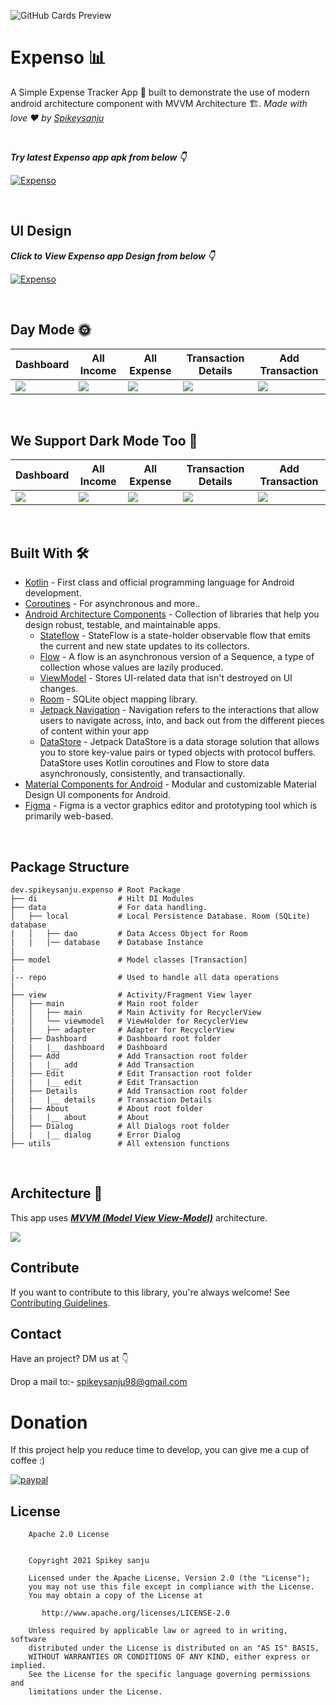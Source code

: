 ![GitHub Cards Preview](https://github.com/Spikeysanju/Expenso/blob/master/art/EXPENSO-ANDROID.png?raw=true)

# Expenso 📊
A Simple Expense Tracker App 📱 built to demonstrate the use of modern android architecture component with MVVM Architecture 🏗. *Made with love ❤️ by [Spikeysanju](https://github.com/Spikeysanju)*

<br />

***Try latest Expenso app apk from below 👇***

[![Expenso](https://img.shields.io/badge/Expenso-APK-black.svg?style=for-the-badge&logo=android)](https://github.com/Spikeysanju/Expenso/releases/download/v1.0.0-alpha01/Expenso.apk)

<br />

## UI Design

***Click to View Expenso app Design from below 👇***

[![Expenso](https://img.shields.io/badge/Expenso-FIGMA-black.svg?style=for-the-badge&logo=figma)](https://www.figma.com/file/Z5KMfiwo9RYtYBUMRSIfHh/Expense-Tracker-App?node-id=140%3A1016)

<br />

## Day Mode 🌞
Dashboard | All Income | All Expense | Transaction Details | Add Transaction 
--- | --- | --- |--- |--- 
![](https://github.com/Spikeysanju/Expenso/blob/master/art/DASHBOARD.png) | ![](https://github.com/Spikeysanju/Expenso/blob/master/art/INCOME.png) | ![](https://github.com/Spikeysanju/Expenso/blob/master/art/EXPENSE.png) | ![](https://github.com/Spikeysanju/Expenso/blob/master/art/DETAILS.png) | ![](https://github.com/Spikeysanju/Expenso/blob/master/art/ADD-TRANSACTION.png) 

<br />

## We Support Dark Mode Too 🌚
Dashboard | All Income | All Expense | Transaction Details | Add Transaction 
--- | --- | --- |--- |--- 
![](https://github.com/Spikeysanju/Expenso/blob/master/art/DARK-DASHBOARD.png) | ![](https://github.com/Spikeysanju/Expenso/blob/master/art/DARK-INCOME.png) | ![](https://github.com/Spikeysanju/Expenso/blob/master/art/DARK-EXPENSE.png) | ![](https://github.com/Spikeysanju/Expenso/blob/master/art/DARK-DETAILS.png) | ![](https://github.com/Spikeysanju/Expenso/blob/master/art/DARK-ADD-TRANSACTION.png) 

<br />


## Built With 🛠
- [Kotlin](https://kotlinlang.org/) - First class and official programming language for Android development.
- [Coroutines](https://kotlinlang.org/docs/reference/coroutines-overview.html) - For asynchronous and more..
- [Android Architecture Components](https://developer.android.com/topic/libraries/architecture) - Collection of libraries that help you design robust, testable, and maintainable apps.
  - [Stateflow](https://developer.android.com/kotlin/flow/stateflow-and-sharedflow) - StateFlow is a state-holder observable flow that emits the current and new state updates to its collectors. 
  - [Flow](https://kotlinlang.org/docs/reference/coroutines/flow.html) - A flow is an asynchronous version of a Sequence, a type of collection whose values are lazily produced.
  - [ViewModel](https://developer.android.com/topic/libraries/architecture/viewmodel) - Stores UI-related data that isn't destroyed on UI changes. 
  - [Room](https://developer.android.com/topic/libraries/architecture/room) - SQLite object mapping library.
  - [Jetpack Navigation](https://developer.android.com/guide/navigation) - Navigation refers to the interactions that allow users to navigate across, into, and back out from the different pieces of content within your app
  - [DataStore](https://developer.android.com/topic/libraries/architecture/datastore) - Jetpack DataStore is a data storage solution that allows you to store key-value pairs or typed objects with protocol buffers. DataStore uses Kotlin coroutines and Flow to store data asynchronously, consistently, and transactionally.
- [Material Components for Android](https://github.com/material-components/material-components-android) - Modular and customizable Material Design UI components for Android.
- [Figma](https://figma.com/) - Figma is a vector graphics editor and prototyping tool which is primarily web-based.

<br />

## Package Structure
    
    dev.spikeysanju.expenso # Root Package
    ├── di                  # Hilt DI Modules 
    ├── data                # For data handling.
    │   ├── local           # Local Persistence Database. Room (SQLite) database
    |   │   ├── dao         # Data Access Object for Room   
    |   |   |── database    # Database Instance
    |
    ├── model               # Model classes [Transaction]
    |
    |-- repo                # Used to handle all data operations
    |
    ├── view                # Activity/Fragment View layer
    │   ├── main            # Main root folder
    |   │   ├── main        # Main Activity for RecyclerView
    |   │   └── viewmodel   # ViewHolder for RecyclerView 
    |   │   ├── adapter     # Adapter for RecyclerView
    │   ├── Dashboard       # Dashboard root folder
    |   |   |__ dashboard   # Dashboard 
    │   ├── Add             # Add Transaction root folder
    |   |   |__ add         # Add Transaction 
    │   ├── Edit            # Edit Transaction root folder
    |   |   |__ edit        # Edit Transaction
    │   ├── Details         # Add Transaction root folder
    |   |   |__ details     # Transaction Details
    │   ├── About           # About root folder
    |   |   |__ about       # About 
    │   ├── Dialog          # All Dialogs root folder
    |   |   |__ dialog      # Error Dialog 
    ├── utils               # All extension functions


<br />


## Architecture 🗼
This app uses [***MVVM (Model View View-Model)***](https://developer.android.com/jetpack/docs/guide#recommended-app-arch) architecture.

![](https://github.com/TheCodeMonks/Notes-App/blob/master/screenshots/ANDROID%20ROOM%20DB%20DIAGRAM.jpg)


## Contribute
If you want to contribute to this library, you're always welcome!
See [Contributing Guidelines](https://github.com/Spikeysanju/Expenso/blob/master/CONTRIBUTION.md). 

## Contact
Have an project? DM us at 👇

Drop a mail to:- spikeysanju98@gmail.com

# Donation
If this project help you reduce time to develop, you can give me a cup of coffee :) 

[![paypal](https://www.paypalobjects.com/en_US/i/btn/btn_donateCC_LG.gif)](https://www.paypal.com/paypalme2/spikeysanju)


## License
```
    Apache 2.0 License


    Copyright 2021 Spikey sanju

    Licensed under the Apache License, Version 2.0 (the "License");
    you may not use this file except in compliance with the License.
    You may obtain a copy of the License at

       http://www.apache.org/licenses/LICENSE-2.0

    Unless required by applicable law or agreed to in writing, software
    distributed under the License is distributed on an "AS IS" BASIS,
    WITHOUT WARRANTIES OR CONDITIONS OF ANY KIND, either express or implied.
    See the License for the specific language governing permissions and
    limitations under the License.

```

